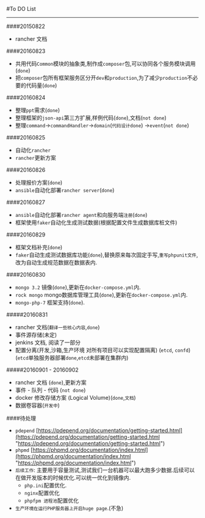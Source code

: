 #To DO List

---

####20150822

* rancher 文档

####20160823

* 共用代码`Common`模块的抽象类,制作成`composer`包,可以协同各个服务模块调用(`done`)
* 把`composer`包所有框架服务区分开`dev`和`production`,为了减少`production`不必要的代码量(`done`)

####20160824

* 整理`ppt`需求(`done`)
* 整理框架的`json-api`第三方扩展,样例代码(`done`),文档(`not done`)
* 整理`command`->`commandHandler`->`domain`(`代码设计done`)
->`event`(`not done`)

####20160825

* 自动化`rancher`
* `rancher`更新方案

####20160826

* 处理报价方案(`done`)
* `ansible`自动化部署`rancher server`(`done`)

####20160827

* `ansible`自动化部署`rancher agent`和向服务端`注册`(`done`)
* 框架使用`faker`自动化生成测试数据(根据配置文件生成数据库桩文件)

####20160829

* 框架文档补充(`done`)
* `faker`自动生成测试数据库功能(`done`),替换原来每次固定手写,`重写phpunit文件`,改为自动生成规范数据在数据表内.

####20160830 

* `mongo 3.2` 镜像(`done`),更新在`docker-compose.yml`内.
* `rock mongo` mongo数据库管理工具(`done`),更新在`docker-compose.yml`内.
* `mongo-php-7` 框架支持(`done`).

#####20160831

* rancher 文档(`翻译一些核心内容`,`done`)
* 事件源存储(未定)
* jenkins 文档, 阅读了一部分
* 配置分离(开发,沙箱,生产环境 对所有项目可以实现配置隔离) (`etcd`, `confd`)(`etcd`单独服务器部署`done`,`etcd`未部署在集群内)

#####20160901 - 20160902

* rancher 文档 (`done`),更新方案
* 事件 - 队列 - 代码 (`not done`)
* docker 修改存储方案 (Logical Volume)(`done`,`文档`)
* 数据卷容器(`开发中`)

####待处理

* `pdepend` [https://pdepend.org/documentation/getting-started.html](https://pdepend.org/documentation/getting-started.html "https://pdepend.org/documentation/getting-started.html")
* `phpmd` [https://phpmd.org/documentation/index.html](https://phpmd.org/documentation/index.html "https://phpmd.org/documentation/index.html")
* `后续工作`: 主要用于容量测试,测试我们一台机器可以最大跑多少数据.后续可以在做开发版本的时候优化.可以统一优化到镜像内.
	* `php.ini`配置优化. 
	* `nginx`配置优化
	* `phpfpm 进程池`配置优化
* `生产环境在运行PHP服务器上开启huge page`.(不急)
	
	


